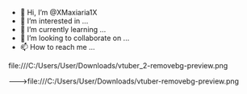 - 👋 Hi, I’m @XMaxiaria1X
- 👀 I’m interested in ...
- 🌱 I’m currently learning ...
- 💞️ I’m looking to collaborate on ...
- 📫 How to reach me ...

<!---
XMaxiaria1X/XMaxiaria1X is a ✨ special ✨ repository because its `README.md` (this file) appears on your GitHub profile.
You can click the Preview link to take a look at your changes.
--->file:///C:/Users/User/Downloads/vtuber_2-removebg-preview.png
--->file:///C:/Users/User/Downloads/vtuber-removebg-preview.png
